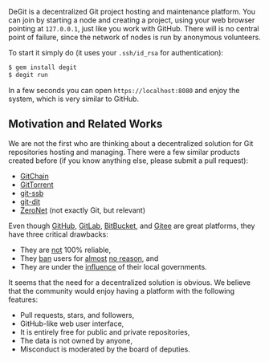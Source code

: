 DeGit is a decentralized Git project hosting and maintenance platform.
You can join by starting a node and creating a project, using
your web browser pointing at `127.0.0.1`, just like you
work with GitHub. There will is no central point of failure,
since the network of nodes is run by anonymous volunteers.

To start it simply do (it uses your `.ssh/id_rsa` for authentication):

```bash
$ gem install degit
$ degit run
```

In a few seconds you can open `https://localhost:8080` and enjoy
the system, which is very similar to GitHub.

## Motivation and Related Works

We are not the first who are thinking about a decentralized solution
for Git repositories hosting and managing. There were a few similar products
created before (if you know anything else, please submit a pull request):

  * [GitChain](http://gitchain.org/)
  * [GitTorrent](https://github.com/cjb/GitTorrent)
  * [git-ssb](https://scuttlebot.io/apis/community/git-ssb.html)
  * [git-dit](https://github.com/neithernut/git-dit)
  * [ZeroNet](https://zeronet.io/) (not exactly Git, but relevant)

Even though [GitHub](https://github.com),
[GitLab](https://gitlab.com),
[BitBucket](https://bitbucket.com), and
[Gitee](https://gitee.com) are great platforms,
they have three critical drawbacks:

  * They are [not](https://news.ycombinator.com/item?id=20499070) 100% reliable,
  * They [ban](https://medium.com/@catamphetamine/how-github-blocked-me-and-all-my-libraries-c32c61f061d3)
    users for
    [almost](https://medium.com/@hamed/github-blocked-my-account-and-they-think-im-developing-nuclear-weapons-e7e1fe62cb74)
    [no reason](https://en.wikipedia.org/wiki/Censorship_of_GitHub), and
  * They are under the [influence](https://techcrunch.com/2019/07/29/github-ban-sanctioned-countries/) of their local governments.

It seems that the need for a decentralized solution is obvious.
We believe that the community would enjoy having a platform
with the following features:

  * Pull requests, stars, and followers,
  * GitHub-like web user interface,
  * It is entirely free for public and private repositories,
  * The data is not owned by anyone,
  * Misconduct is moderated by the board of deputies.

